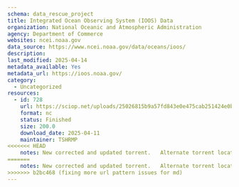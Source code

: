 ```yaml
---
schema: data_rescue_project 
title: Integrated Ocean Observing System (IOOS) Data
organization: National Oceanic and Atmospheric Administration
agency: Department of Commerce
websites: ncei.noaa.gov
data_source: https://www.ncei.noaa.gov/data/oceans/ioos/
description: 
last_modified: 2025-04-14
metadata_available: Yes
metadata_url: https://ioos.noaa.gov/
category:
  - Uncategorized
resources:
  - id: 728
    url: https://sciop.net/uploads/25026815b9a57fd843e0e475cab251424e0bd41c
    format: nc
    status: Finished
    size: 200.0
    download_date: 2025-04-11
    maintainer: TSHRMP
<<<<<<< HEAD
    notes: New corrected and updated torrent.   Alternate torrent location https//academictorrents.com/details/25026815b9a57fd843e0e475cab251424e0bd41c
=======
    notes: New corrected and updated torrent.   Alternate torrent location: https://academictorrents.com/details/25026815b9a57fd843e0e475cab251424e0bd41c
>>>>>>> b2bc468 (fixing more url pattern issues for md)
---
```

